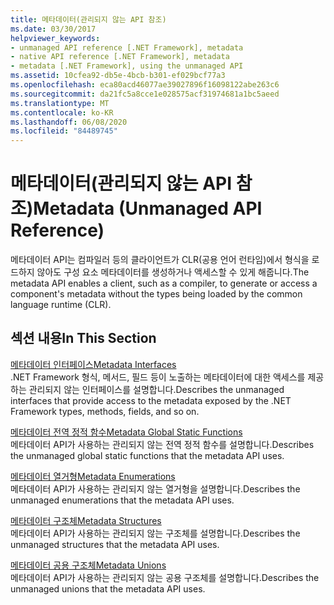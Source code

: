 ```yaml
---
title: 메타데이터(관리되지 않는 API 참조)
ms.date: 03/30/2017
helpviewer_keywords:
- unmanaged API reference [.NET Framework], metadata
- native API reference [.NET Framework], metadata
- metadata [.NET Framework], using the unmanaged API
ms.assetid: 10cfea92-db5e-4bcb-b301-ef029bcf77a3
ms.openlocfilehash: eca80acd46077ae39027896f16098122abe263c6
ms.sourcegitcommit: da21fc5a8cce1e028575acf31974681a1bc5aeed
ms.translationtype: MT
ms.contentlocale: ko-KR
ms.lasthandoff: 06/08/2020
ms.locfileid: "84489745"
---
```

# <a name="metadata-unmanaged-api-reference"></a><span data-ttu-id="21fdd-102">메타데이터(관리되지 않는 API 참조)</span><span class="sxs-lookup"><span data-stu-id="21fdd-102">Metadata (Unmanaged API Reference)</span></span>
<span data-ttu-id="21fdd-103">메타데이터 API는 컴파일러 등의 클라이언트가 CLR(공용 언어 런타임)에서 형식을 로드하지 않아도 구성 요소 메타데이터를 생성하거나 액세스할 수 있게 해줍니다.</span><span class="sxs-lookup"><span data-stu-id="21fdd-103">The metadata API enables a client, such as a compiler, to generate or access a component's metadata without the types being loaded by the common language runtime (CLR).</span></span>  
  
## <a name="in-this-section"></a><span data-ttu-id="21fdd-104">섹션 내용</span><span class="sxs-lookup"><span data-stu-id="21fdd-104">In This Section</span></span>  
 [<span data-ttu-id="21fdd-105">메타데이터 인터페이스</span><span class="sxs-lookup"><span data-stu-id="21fdd-105">Metadata Interfaces</span></span>](metadata-interfaces.md)  
 <span data-ttu-id="21fdd-106">.NET Framework 형식, 메서드, 필드 등이 노출하는 메타데이터에 대한 액세스를 제공하는 관리되지 않는 인터페이스를 설명합니다.</span><span class="sxs-lookup"><span data-stu-id="21fdd-106">Describes the unmanaged interfaces that provide access to the metadata exposed by the .NET Framework types, methods, fields, and so on.</span></span>  
  
 [<span data-ttu-id="21fdd-107">메타데이터 전역 정적 함수</span><span class="sxs-lookup"><span data-stu-id="21fdd-107">Metadata Global Static Functions</span></span>](metadata-global-static-functions.md)  
 <span data-ttu-id="21fdd-108">메타데이터 API가 사용하는 관리되지 않는 전역 정적 함수를 설명합니다.</span><span class="sxs-lookup"><span data-stu-id="21fdd-108">Describes the unmanaged global static functions that the metadata API uses.</span></span>  
  
 [<span data-ttu-id="21fdd-109">메타데이터 열거형</span><span class="sxs-lookup"><span data-stu-id="21fdd-109">Metadata Enumerations</span></span>](metadata-enumerations.md)  
 <span data-ttu-id="21fdd-110">메타데이터 API가 사용하는 관리되지 않는 열거형을 설명합니다.</span><span class="sxs-lookup"><span data-stu-id="21fdd-110">Describes the unmanaged enumerations that the metadata API uses.</span></span>  
  
 [<span data-ttu-id="21fdd-111">메타데이터 구조체</span><span class="sxs-lookup"><span data-stu-id="21fdd-111">Metadata Structures</span></span>](metadata-structures.md)  
 <span data-ttu-id="21fdd-112">메타데이터 API가 사용하는 관리되지 않는 구조체를 설명합니다.</span><span class="sxs-lookup"><span data-stu-id="21fdd-112">Describes the unmanaged structures that the metadata API uses.</span></span>  
  
 [<span data-ttu-id="21fdd-113">메타데이터 공용 구조체</span><span class="sxs-lookup"><span data-stu-id="21fdd-113">Metadata Unions</span></span>](metadata-unions.md)  
 <span data-ttu-id="21fdd-114">메타데이터 API가 사용하는 관리되지 않는 공용 구조체를 설명합니다.</span><span class="sxs-lookup"><span data-stu-id="21fdd-114">Describes the unmanaged unions that the metadata API uses.</span></span>
